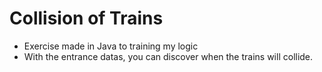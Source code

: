 # Collision of Trains
* Exercise made in Java to training my logic
* With the entrance datas, you can discover when the trains will collide.
